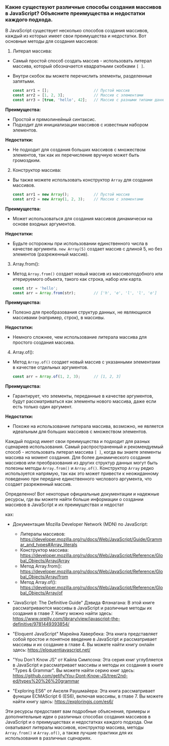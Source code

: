 ### Какие существуют различные способы создания массивов в JavaScript? Объясните преимущества и недостатки каждого подхода.

В JavaScript существует несколько способов создания массивов, каждый из которых имеет свои преимущества и недостатки. Вот основные методы для создания массивов:

1. Литерал массива:
- Самый простой способ создать массив - использовать литерал массива, который обозначается квадратными скобками `[ ]`.
- Внутри скобок вы можете перечислить элементы, разделенные запятыми.

   ```javascript
   const arr1 = [];                    // Пустой массив
   const arr2 = [1, 2, 3];             // Массив с элементами
   const arr3 = [true, 'hello', 42];   // Массив с разными типами данных
   ```

**Преимущества:**
- Простой и прямолинейный синтаксис.
- Подходит для инициализации массивов с известным набором элементов.

**Недостатки:**
- Не подходит для создания больших массивов с множеством элементов, так как их перечисление вручную может быть громоздким.

2. Конструктор массива:
- Вы также можете использовать конструктор `Array` для создания массивов.

   ```javascript
   const arr1 = new Array();           // Пустой массив
   const arr2 = new Array(1, 2, 3);    // Массив с элементами
   ```

**Преимущества:**
- Может использоваться для создания массивов динамически на основе входных аргументов.

**Недостатки:**
- Будьте осторожны при использовании единственного числа в качестве аргумента. `new Array(5)` создает массив с длиной 5, но без элементов (разреженный массив).

3. Array.from():
- Метод `Array.from()` создает новый массив из массивоподобного или итерируемого объекта, такого как строка, набор или карта.

   ```javascript
   const str = 'hello';
   const arr = Array.from(str);        // ['h', 'e', 'l', 'l', 'o']
   ```

**Преимущества:**
- Полезно для преобразования структур данных, не являющихся массивами (например, строк), в массивы.

**Недостатки:**
- Немного сложнее, чем использование литерала массива для простого создания массива.

4. Array.of():
- Метод `Array.of()` создает новый массив с указанными элементами в качестве отдельных аргументов.

   ```javascript
   const arr = Array.of(1, 2, 3);      // [1, 2, 3]
   ```

**Преимущества:**
- Гарантирует, что элементы, переданные в качестве аргументов, будут рассматриваться как элементы нового массива, даже если есть только один аргумент.

**Недостатки:**
- Похоже на использование литерала массива, возможно, не является идеальным для больших массивов с множеством элементов.

Каждый подход имеет свои преимущества и подходит для разных сценариев использования. Самый распространенный и рекомендуемый способ - использовать литерал массива `[ ]`, когда вы знаете элементы массива на момент создания. Для более динамического создания массивов или преобразования из других структур данных могут быть полезны методы `Array.from()` и `Array.of()`. Конструктор `Array` редко используется напрямую, так как это может привести к неожиданному поведению при передаче единственного числового аргумента, что создает разреженный массив.

Определенно! Вот некоторые официальные документации и надежные ресурсы, где вы можете найти больше информации о создании массивов в JavaScript и их преимуществах и недостат

ках:

- Документация Mozilla Developer Network (MDN) по JavaScript:
  - Литералы массивов: https://developer.mozilla.org/ru/docs/Web/JavaScript/Guide/Grammar_and_types#Array_literals
  - Конструктор массива: https://developer.mozilla.org/ru/docs/Web/JavaScript/Reference/Global_Objects/Array/Array
  - Метод Array.from(): https://developer.mozilla.org/ru/docs/Web/JavaScript/Reference/Global_Objects/Array/from
  - Метод Array.of(): https://developer.mozilla.org/ru/docs/Web/JavaScript/Reference/Global_Objects/Array/of

- "JavaScript: The Definitive Guide" Дэвида Флэнагана: В этой книге рассматриваются массивы в JavaScript и различные методы их создания в главе 7. Книгу можно найти здесь: https://www.oreilly.com/library/view/javascript-the-definitive/9781449393854/

- "Eloquent JavaScript" Марейна Хавербека: Эта книга представляет собой простое и понятное введение в JavaScript и рассматривает массивы и их создание в главе 4. Вы можете найти книгу онлайн здесь: https://eloquentjavascript.net/

- "You Don't Know JS" от Кайла Симпсона: Эта серия книг углубляется в JavaScript и рассматривает массивы и методы их создания в книге "Types & Grammar". Вы можете найти серию книг здесь: https://github.com/getify/You-Dont-Know-JS/tree/2nd-ed/types%20%26%20grammar

- "Exploring ES6" от Акселя Раушмайера: Эта книга рассматривает функции ECMAScript 6 (ES6), включая массивы, в главе 7. Вы можете найти книгу здесь: https://exploringjs.com/es6/

Эти ресурсы предоставят вам подробные объяснения, примеры и дополнительные идеи о различных способах создания массивов в JavaScript и о преимуществах и недостатках каждого подхода. Они охватывают литералы массивов, конструктор массива, методы `Array.from()` и `Array.of()`, а также лучшие практики для их использования в различных сценариях.
